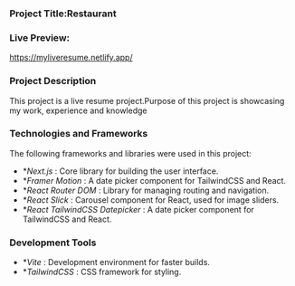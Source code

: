 ### Project Title:Restaurant

### Live Preview: 
https://myliveresume.netlify.app/

### Project Description
This project is a live resume project.Purpose of this project is showcasing my work, experience and knowledge

### Technologies and Frameworks
The following frameworks and libraries were used in this project:

* **Next.js* : Core library for building the user interface.
* **Framer Motion* : A date picker component for TailwindCSS and React.
* **React Router DOM* : Library for managing routing and navigation.
* **React Slick* : Carousel component for React, used for image sliders.
* **React TailwindCSS Datepicker* : A date picker component for TailwindCSS and React.



### Development Tools
* **Vite* : Development environment for faster builds.
* **TailwindCSS* : CSS framework for styling.

